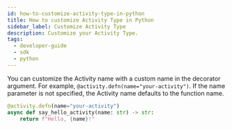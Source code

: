 ```yaml
---
id: how-to-customize-activity-type-in-python
title: How to customize Activity Type in Python
sidebar_label: Customize Activity Type
description: Customize your Activity Type.
tags:
  - developer-guide
  - sdk
  - python
---
```


You can customize the Activity name with a custom name in the decorator argument. For example, `@activity.defn(name="your-activity")`. If the name parameter is not specified, the Activity name defaults to the function name.

```python
@activity.defn(name="your-activity")
async def say_hello_activity(name: str) -> str:
    return f"Hello, {name}!"
```
